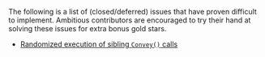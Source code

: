 The following is a list of (closed/deferred) issues that have proven difficult to implement. Ambitious contributors are encouraged to try their hand at solving these issues for extra bonus gold stars.

- [Randomized execution of sibling `Convey()` calls](https://github.com/smartystreets/goconvey/issues/4)
